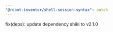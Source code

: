 ```yaml
---
"@robot-inventor/shell-session-syntax": patch
---
```


fix(deps): update dependency shiki to v2.1.0
